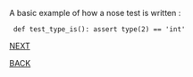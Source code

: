 
A basic example of how a nose test is written :

<code><pre>
def test_type_is():
    assert type(2) == 'int'
</pre></code>

[NEXT](https://github.com/hariniiyer/CSCI-5828_Presentation2_Testing-Frameworks/blob/master/References.md)

[BACK](https://github.com/hariniiyer/CSCI-5828_Presentation2_Testing-Frameworks/blob/master/nose.md)
